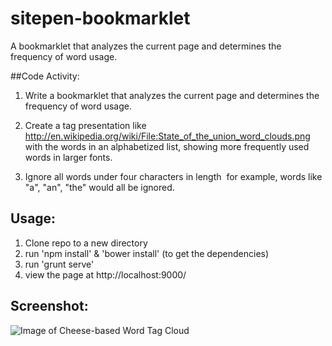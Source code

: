 # sitepen-bookmarklet
A bookmarklet that analyzes the current page and determines the frequency of  word usage.

##Code Activity:

1. Write a bookmarklet that analyzes the current page and determines the frequency of word usage.

2. Create a tag presentation like http://en.wikipedia.org/wiki/File:State_of_the_union_word_clouds.png with the words in an alphabetized list, showing more frequently used words in larger fonts.

3. Ignore all words under four characters in length ­ for example, words like "a", "an", "the" would all be ignored.

## Usage:

1. Clone repo to a new directory
2. run 'npm install' & 'bower install' (to get the dependencies)
3. run 'grunt serve'
4. view the page at http://localhost:9000/

## Screenshot:

![Image of Cheese-based Word Tag Cloud](http://s12.postimg.org/xbpgierf1/Screen_Shot_2015_03_01_at_7_28_40_PM.png)
